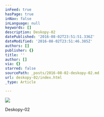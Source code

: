 ```yaml
---
inFeed: true
hasPage: true
inNav: false
inLanguage: null
keywords: []
description: Deskopy-02
datePublished: '2016-08-02T23:51:51.336Z'
dateModified: '2016-08-02T23:51:46.385Z'
authors: []
publisher: {}
title: ''
author: []
via: {}
starred: false
sourcePath: _posts/2016-08-02-deskopy-02.md
url: deskopy-02/index.html
_type: Article

---
```

![](https://the-grid-user-content.s3-us-west-2.amazonaws.com/409388ce-593c-448d-82cc-0bfbfe3cc9c3.png)

Deskopy-02